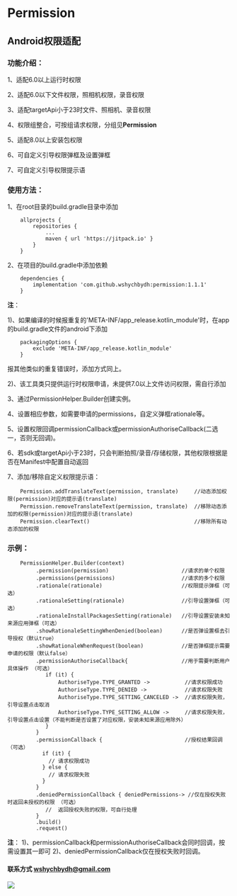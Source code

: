 # Permission

## Android权限适配

### 功能介绍：

1、适配6.0以上运行时权限

2、适配6.0以下文件权限，照相机权限，录音权限

3、适配targetApi小于23时文件、照相机、录音权限

4、权限组整合，可按组请求权限，分组见**Permission**

5、适配8.0以上安装包权限

6、可自定义引导权限弹框及设置弹框

7、可自定义引导权限提示语

### 使用方法：

1、在root目录的build.gradle目录中添加
```
    allprojects {
        repositories {
            ...
            maven { url 'https://jitpack.io' }
        }
    }
```

2、在项目的build.gradle中添加依赖
```
    dependencies {
        implementation 'com.github.wshychbydh:permission:1.1.1'
    }
```

**注**：

1)、如果编译的时候报重复的'META-INF/app_release.kotlin_module'时，在app的build.gradle文件的android下添加
```
    packagingOptions {
        exclude 'META-INF/app_release.kotlin_module'
    }
```
报其他类似的重复错误时，添加方式同上。

2)、该工具类只提供运行时权限申请，未提供7.0以上文件访问权限，需自行添加

3、通过PermissionHelper.Builder创建实例。

4、设置相应参数，如需要申请的permissions，自定义弹框rationale等。

5、设置权限回调permissionCallback或permissionAuthoriseCallback(二选一，否则无回调)。

6、若sdk或targetApi小于23时，只会判断拍照/录音/存储权限，其他权限根据是否在Manifest中配置自动返回

7、添加/移除自定义权限提示语：

```
    Permission.addTranslateText(permission, translate)     //动态添加权限(permission)对应的提示语(translate)
    Permission.removeTranslateText(permission, translate)  //移除动态添加的权限(permission)对应的提示语(translate)
    Permission.clearText()                                 //移除所有动态添加的权限
```

### 示例：

```
    PermissionHelper.Builder(context)
         .permission(permission)                       //请求的单个权限
         .permissions(permissions)                     //请求的多个权限
         .rationale(rationale)                         //权限提示弹框（可选）
         .rationaleSetting(rationale)                  //引导设置弹框（可选）
         .rationaleInstallPackagesSetting(rationale)   //引导设置安装未知来源应用弹框（可选）
         .showRationaleSettingWhenDenied(boolean)      //是否弹设置框去引导授权（默认true）
         .showRationaleWhenRequest(boolean)            //是否弹框提示需要申请的权限（默认false）
         .permissionAuthoriseCallback{                 //用于需要判断用户具体操作 （可选）
            if (it) {
                AuthoriseType.TYPE_GRANTED ->           //请求权限成功
                AuthoriseType.TYPE_DENIED ->            //请求权限失败
                AuthoriseType.TYPE_SETTING_CANCELED ->  //请求权限失败，引导设置点击取消
                AuthoriseType.TYPE_SETTING_ALLOW ->     //请求权限失败，引导设置点击设置（不能判断是否设置了对应权限，安装未知来源应用除外）
            }
         }
         .permissionCallback {                          //授权结果回调（可选）
           if (it) {
             // 请求权限成功
           } else {
             // 请求权限失败
           }
         }
         .deniedPermissionCallback { deniedPermissions-> //仅在授权失败时返回未授权的权限 （可选）
            //  返回授权失败的权限，可自行处理
         }
         .build()
         .request()
```

**注**：
1)、permissionCallback和permissionAuthoriseCallback会同时回调，按需设置其一即可
2)、deniedPermissionCallback仅在授权失败时回调。


#### 联系方式 wshychbydh@gmail.com

[![](https://jitpack.io/v/wshychbydh/Permission.svg)](https://jitpack.io/#wshychbydh/Permission)
